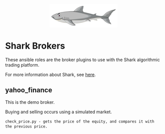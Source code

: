 <p align="center">
  <img src="https://github.com/danielneil/Shark/blob/main/shark/files/shark_ui_patches/logofullsize.png?raw=true">
</p>

# Shark Brokers

These ansible roles are the broker plugins to use with the Shark algorithmic trading platform. 

For more information about Shark, see [here](https://github.com/danielneil/Shark).

## yahoo_finance

This is the demo broker.

Buying and selling occurs using a simulated market. 

```
check_price.py - gets the price of the equity, and compares it with the previous price.
```

